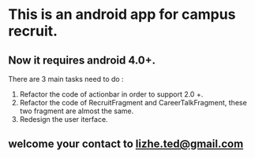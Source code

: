 This is an android app for campus recruit. 
===================================  
Now it requires android 4.0+.
----------------------
There are 3 main tasks need to do :<br />  
1. Refactor the code of actionbar in order to support 2.0 +.<br />  
2. Refactor the code of RecruitFragment and CareerTalkFragment, these two fragment are almost the same.<br />  
3. Redesign the user iterface.<br />  

welcome your contact to lizhe.ted@gmail.com
----------------------------
